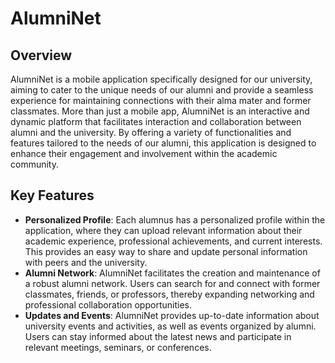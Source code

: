 # AlumniNet

## Overview
AlumniNet is a mobile application specifically designed for our university, aiming to cater to the unique needs of our alumni and provide a seamless experience for maintaining connections with their alma mater and former classmates. More than just a mobile app, AlumniNet is an interactive and dynamic platform that facilitates interaction and collaboration between alumni and the university. By offering a variety of functionalities and features tailored to the needs of our alumni, this application is designed to enhance their engagement and involvement within the academic community.

## Key Features
- **Personalized Profile**: Each alumnus has a personalized profile within the application, where they can upload relevant information about their academic experience, professional achievements, and current interests. This provides an easy way to share and update personal information with peers and the university.
- **Alumni Network**: AlumniNet facilitates the creation and maintenance of a robust alumni network. Users can search for and connect with former classmates, friends, or professors, thereby expanding networking and professional collaboration opportunities.
- **Updates and Events**: AlumniNet provides up-to-date information about university events and activities, as well as events organized by alumni. Users can stay informed about the latest news and participate in relevant meetings, seminars, or conferences.
